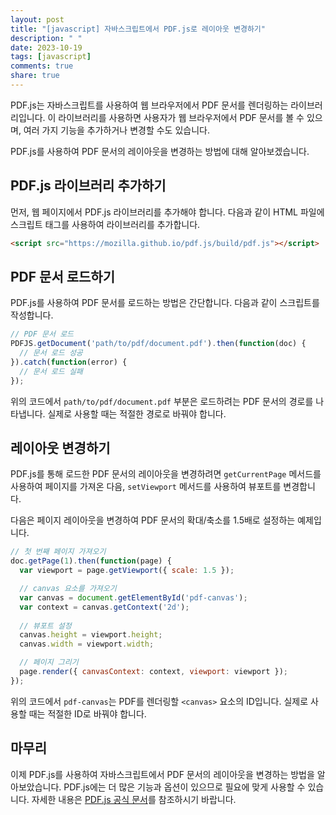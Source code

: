 ```yaml
---
layout: post
title: "[javascript] 자바스크립트에서 PDF.js로 레이아웃 변경하기"
description: " "
date: 2023-10-19
tags: [javascript]
comments: true
share: true
---
```


PDF.js는 자바스크립트를 사용하여 웹 브라우저에서 PDF 문서를 렌더링하는 라이브러리입니다. 이 라이브러리를 사용하면 사용자가 웹 브라우저에서 PDF 문서를 볼 수 있으며, 여러 가지 기능을 추가하거나 변경할 수도 있습니다.

PDF.js를 사용하여 PDF 문서의 레이아웃을 변경하는 방법에 대해 알아보겠습니다.

## PDF.js 라이브러리 추가하기

먼저, 웹 페이지에서 PDF.js 라이브러리를 추가해야 합니다. 다음과 같이 HTML 파일에 스크립트 태그를 사용하여 라이브러리를 추가합니다.

```html
<script src="https://mozilla.github.io/pdf.js/build/pdf.js"></script>
```

## PDF 문서 로드하기

PDF.js를 사용하여 PDF 문서를 로드하는 방법은 간단합니다. 다음과 같이 스크립트를 작성합니다.

```javascript
// PDF 문서 로드
PDFJS.getDocument('path/to/pdf/document.pdf').then(function(doc) {
  // 문서 로드 성공
}).catch(function(error) {
  // 문서 로드 실패
});
```

위의 코드에서 `path/to/pdf/document.pdf` 부분은 로드하려는 PDF 문서의 경로를 나타냅니다. 실제로 사용할 때는 적절한 경로로 바꿔야 합니다.

## 레이아웃 변경하기

PDF.js를 통해 로드한 PDF 문서의 레이아웃을 변경하려면 `getCurrentPage` 메서드를 사용하여 페이지를 가져온 다음, `setViewport` 메서드를 사용하여 뷰포트를 변경합니다.

다음은 페이지 레이아웃을 변경하여 PDF 문서의 확대/축소를 1.5배로 설정하는 예제입니다.

```javascript
// 첫 번째 페이지 가져오기
doc.getPage(1).then(function(page) {
  var viewport = page.getViewport({ scale: 1.5 });

  // canvas 요소를 가져오기
  var canvas = document.getElementById('pdf-canvas');
  var context = canvas.getContext('2d');
  
  // 뷰포트 설정
  canvas.height = viewport.height;
  canvas.width = viewport.width;

  // 페이지 그리기
  page.render({ canvasContext: context, viewport: viewport });
});
```

위의 코드에서 `pdf-canvas`는 PDF를 렌더링할 `<canvas>` 요소의 ID입니다. 실제로 사용할 때는 적절한 ID로 바꿔야 합니다.

## 마무리

이제 PDF.js를 사용하여 자바스크립트에서 PDF 문서의 레이아웃을 변경하는 방법을 알아보았습니다. PDF.js에는 더 많은 기능과 옵션이 있으므로 필요에 맞게 사용할 수 있습니다. 자세한 내용은 [PDF.js 공식 문서](https://mozilla.github.io/pdf.js/)를 참조하시기 바랍니다.